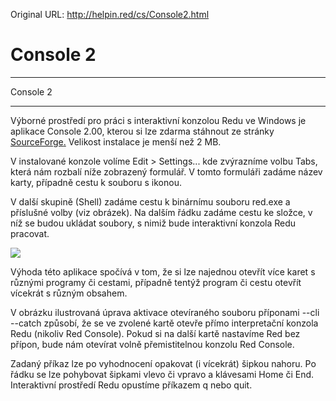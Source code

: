Original URL: <http://helpin.red/cs/Console2.html>

# Console 2

* * *

Console 2

* * *

Výborné prostředí pro práci s interaktivní konzolou Redu ve Windows je aplikace Console 2.00, kterou si lze zdarma stáhnout ze stránky [SourceForge](https://sourceforge.net/projects/console-devel/files/console-releases/2.0b148a/)[.](https://sourceforge.net/projects/console-devel/files/console-releases/2.0b148a/) Velikost instalace je menší než 2 MB.

V instalované konzole volíme Edit &gt; Settings... kde zvýrazníme volbu Tabs, která nám rozbalí níže zobrazený formulář. V tomto formuláři zadáme název karty, případně cestu k souboru s ikonou.

V další skupině (Shell) zadáme cestu k binárnímu souboru red.exe a příslušné volby (viz obrázek). Na dalším řádku zadáme cestu ke složce, v níž se budou ukládat soubory, s nimiž bude interaktivní konzola Redu pracovat.

![](http://helpin.red/lib/NewItem.png)

Výhoda této aplikace spočívá v tom, že si lze najednou otevřít více karet s různými programy či cestami, případně tentýž program či cestu otevřít vícekrát s různým obsahem.

V obrázku ilustrovaná úprava aktivace otevíraného souboru příponami --cli --catch způsobí, že se ve zvolené kartě otevře přímo interpretační konzola Redu (nikoliv Red Console). Pokud si na další kartě nastavíme Red bez přípon, bude nám otevírat volně přemistitelnou konzolu Red Console.

Zadaný příkaz lze po vyhodnocení opakovat (i vícekrát) šipkou nahoru. Po řádku se lze pohybovat šipkami vlevo či vpravo a klávesami Home či End. Interaktivní prostředí Redu opustíme příkazem q nebo quit.
